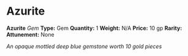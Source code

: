 # Azurite

**Azurite**
_Gem_
**Type:** Gem
**Quantity:** 1
**Weight:** N/A
**Price:** 10 gp
**Rarity:** 
**Attunement:** None

*An opaque mottled deep blue gemstone worth 10 gold pieces*